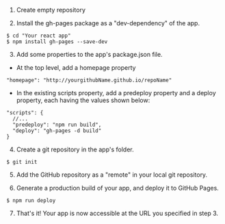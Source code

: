 1. Create empty repository

2. Install the gh-pages package as a "dev-dependency" of the app.
```
$ cd "Your react app"
$ npm install gh-pages --save-dev
```

3. Add some properties to the app's package.json file.

- At the top level, add a homepage property
```
"homepage": "http://yourgithubName.github.io/repoName"
```
- In the existing scripts property, add a predeploy property and a deploy property, each having the values shown below:
```
"scripts": {
  //...
  "predeploy": "npm run build",
  "deploy": "gh-pages -d build"
}
```
4. Create a git repository in the app's folder.
```
$ git init
```

5. Add the GitHub repository as a "remote" in your local git repository.

6. Generate a production build of your app, and deploy it to GitHub Pages.
```
$ npm run deploy
```
7. That's it! Your app is now accessible at the URL you specified in step 3.
